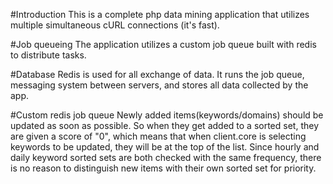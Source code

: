 #Introduction
This is a complete php data mining application that utilizes multiple simultaneous cURL connections (it's fast).

#Job queueing 
The application utilizes a custom job queue built with redis to distribute tasks.

#Database
Redis is used for all exchange of data. It runs the job queue, messaging system between servers, and stores all data collected by the app.

#Custom redis job queue
Newly added items(keywords/domains) should be updated as soon as possible. So when they get added to a sorted set, they are given a score of "0", which means that when client.core is selecting keywords to be updated, they will be at the top of the list. Since hourly and daily keyword sorted sets are both checked with the same frequency, there is no reason to distinguish new items with their own sorted set for priority.
